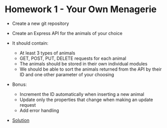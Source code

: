 # Homework 1 - Your Own Menagerie

- Create a new git repository
- Create an Express API for the animals of your choice
- It should contain:
  - At least 3 types of animals
  - GET, POST, PUT, DELETE requests for each animal
  - The animals should be stored in their own individual modules
  - We should be able to sort the animals returned from the API by their ID and one other parameter of your choosing

- Bonus:
  - Increment the ID automatically when inserting a new animal
  - Update only the properties that change when making an update request
  - Add error handling

- [Solution ](https://github.com/jdegrave/Menagerie.git)   
